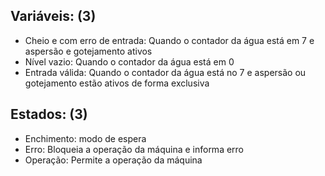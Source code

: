 ## Variáveis: (3)
* Cheio e com erro de entrada: Quando o contador da água está em 7 e aspersão e gotejamento ativos
* Nível vazio: Quando o contador da água está em 0
* Entrada válida: Quando o contador da água está no 7 e aspersão ou gotejamento estão ativos de forma exclusiva

## Estados: (3)

* Enchimento: modo de espera
* Erro: Bloqueia a operação da máquina e informa erro
* Operação: Permite a operação da máquina